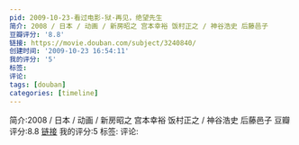 ```yaml
---
pid: 2009-10-23-看过电影-狱·再见，绝望先生
简介: 2008 / 日本 / 动画 / 新房昭之 宫本幸裕 饭村正之 / 神谷浩史 后藤邑子
豆瓣评分: '8.8'
链接: https://movie.douban.com/subject/3240840/
创建时间: '2009-10-23 16:54:11'
我的评分: '5'
标签:
评论:
tags: [douban]
categories: [timeline]
---
```

简介:2008 / 日本 / 动画 / 新房昭之 宫本幸裕 饭村正之 / 神谷浩史 后藤邑子
豆瓣评分:8.8
[链接](https://movie.douban.com/subject/3240840/)
我的评分:5
标签:
评论:
